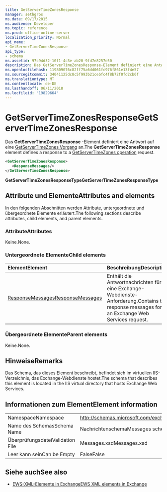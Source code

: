```yaml
---
title: GetServerTimeZonesResponse
manager: sethgros
ms.date: 09/17/2015
ms.audience: Developer
ms.topic: reference
ms.prod: office-online-server
localization_priority: Normal
api_name:
- GetServerTimeZonesResponse
api_type:
- schema
ms.assetid: 97c94d32-10f1-4c3e-ab20-9fd7e8257e50
description: Das GetServerTimeZonesResponse-Element definiert eine Antwort auf eine GetServerTimeZones Vorgang an.
ms.openlocfilehash: 119809076c82ff75a6dd061fc976f861e13f4e57
ms.sourcegitcommit: 34041125dc8c5f993b21cebfc4f8b72f0fd2cb6f
ms.translationtype: MT
ms.contentlocale: de-DE
ms.lasthandoff: 06/11/2018
ms.locfileid: "19829664"
---
```

# <a name="getservertimezonesresponse"></a><span data-ttu-id="7d648-103">GetServerTimeZonesResponse</span><span class="sxs-lookup"><span data-stu-id="7d648-103">GetServerTimeZonesResponse</span></span>

<span data-ttu-id="7d648-104">Das **GetServerTimeZonesResponse** -Element definiert eine Antwort auf eine [GetServerTimeZones Vorgang](getservertimezones-operation.md) an.</span><span class="sxs-lookup"><span data-stu-id="7d648-104">The **GetServerTimeZonesResponse** element defines a response to a [GetServerTimeZones operation](getservertimezones-operation.md) request.</span></span> 
  
```XML
<GetServerTimeZonesResponse>
   <ResponseMessages/>
</GetServerTimeZonesResponse>
```

 <span data-ttu-id="7d648-105">**GetServerTimeZonesResponseType**</span><span class="sxs-lookup"><span data-stu-id="7d648-105">**GetServerTimeZonesResponseType**</span></span>
## <a name="attributes-and-elements"></a><span data-ttu-id="7d648-106">Attribute und Elemente</span><span class="sxs-lookup"><span data-stu-id="7d648-106">Attributes and elements</span></span>

<span data-ttu-id="7d648-107">In den folgenden Abschnitten werden Attribute, untergeordnete und übergeordnete Elemente erläutert.</span><span class="sxs-lookup"><span data-stu-id="7d648-107">The following sections describe attributes, child elements, and parent elements.</span></span>
  
### <a name="attributes"></a><span data-ttu-id="7d648-108">Attribute</span><span class="sxs-lookup"><span data-stu-id="7d648-108">Attributes</span></span>

<span data-ttu-id="7d648-109">Keine.</span><span class="sxs-lookup"><span data-stu-id="7d648-109">None.</span></span>
  
### <a name="child-elements"></a><span data-ttu-id="7d648-110">Untergeordnete Elemente</span><span class="sxs-lookup"><span data-stu-id="7d648-110">Child elements</span></span>

|<span data-ttu-id="7d648-111">**Element**</span><span class="sxs-lookup"><span data-stu-id="7d648-111">**Element**</span></span>|<span data-ttu-id="7d648-112">**Beschreibung**</span><span class="sxs-lookup"><span data-stu-id="7d648-112">**Description**</span></span>|
|:-----|:-----|
|[<span data-ttu-id="7d648-113">ResponseMessages</span><span class="sxs-lookup"><span data-stu-id="7d648-113">ResponseMessages</span></span>](responsemessages.md) <br/> |<span data-ttu-id="7d648-114">Enthält die Antwortnachrichten für eine Exchange-Webdienste-Anforderung.</span><span class="sxs-lookup"><span data-stu-id="7d648-114">Contains the response messages for an Exchange Web Services request.</span></span>  <br/> |
   
### <a name="parent-elements"></a><span data-ttu-id="7d648-115">Übergeordnete Elemente</span><span class="sxs-lookup"><span data-stu-id="7d648-115">Parent elements</span></span>

<span data-ttu-id="7d648-116">Keine.</span><span class="sxs-lookup"><span data-stu-id="7d648-116">None.</span></span>
  
## <a name="remarks"></a><span data-ttu-id="7d648-117">Hinweise</span><span class="sxs-lookup"><span data-stu-id="7d648-117">Remarks</span></span>

<span data-ttu-id="7d648-118">Das Schema, das dieses Element beschreibt, befindet sich im virtuellen IIS-Verzeichnis, das Exchange-Webdienste hostet.</span><span class="sxs-lookup"><span data-stu-id="7d648-118">The schema that describes this element is located in the IIS virtual directory that hosts Exchange Web Services.</span></span>
  
## <a name="element-information"></a><span data-ttu-id="7d648-119">Informationen zum Element</span><span class="sxs-lookup"><span data-stu-id="7d648-119">Element information</span></span>

|||
|:-----|:-----|
|<span data-ttu-id="7d648-120">Namespace</span><span class="sxs-lookup"><span data-stu-id="7d648-120">Namespace</span></span>  <br/> |http://schemas.microsoft.com/exchange/services/2006/messages  <br/> |
|<span data-ttu-id="7d648-121">Name des Schemas</span><span class="sxs-lookup"><span data-stu-id="7d648-121">Schema Name</span></span>  <br/> |<span data-ttu-id="7d648-122">Nachrichtenschema</span><span class="sxs-lookup"><span data-stu-id="7d648-122">Messages schema</span></span>  <br/> |
|<span data-ttu-id="7d648-123">Überprüfungsdatei</span><span class="sxs-lookup"><span data-stu-id="7d648-123">Validation File</span></span>  <br/> |<span data-ttu-id="7d648-124">Messages.xsd</span><span class="sxs-lookup"><span data-stu-id="7d648-124">Messages.xsd</span></span>  <br/> |
|<span data-ttu-id="7d648-125">Leer kann sein</span><span class="sxs-lookup"><span data-stu-id="7d648-125">Can be Empty</span></span>  <br/> |<span data-ttu-id="7d648-126">False</span><span class="sxs-lookup"><span data-stu-id="7d648-126">False</span></span>  <br/> |
   
## <a name="see-also"></a><span data-ttu-id="7d648-127">Siehe auch</span><span class="sxs-lookup"><span data-stu-id="7d648-127">See also</span></span>



- [<span data-ttu-id="7d648-128">EWS-XML-Elemente in Exchange</span><span class="sxs-lookup"><span data-stu-id="7d648-128">EWS XML elements in Exchange</span></span>](ews-xml-elements-in-exchange.md)

